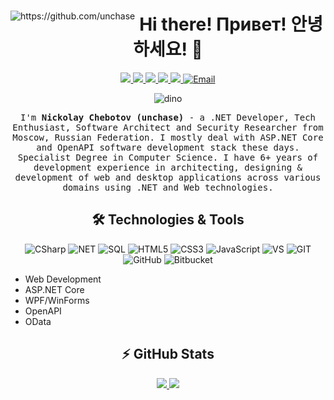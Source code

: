 <a target="_blank" rel="nofollow" href="https://github.com/unchase">
  <img align="left" src="https://gpvc.arturio.dev/unchase?style=for-the-badge" alt="https://github.com/unchase" />
<a/>
  
<h1 align="center"> Hi there! Привет! 안녕하세요! 👋 </h1>
<p align="center" align='right'>
  <a target="_blank" href="https://unchase.ru">
    <img src="https://img.shields.io/badge/Website-unchase.ru-informational?style=for-the-badge&logo=github&logoColor=white" />
  </a>
  <a target="_blank" href="https://dev.to/unchase">
    <img src="https://img.shields.io/badge/dev.to-%2312100E.svg?&style=for-the-badge&logo=dev.to&logoColor=white" />
  </a>
  <a target="_blank" href="https://medium.com/@unchase">
    <img src="https://img.shields.io/badge/Medium%20-%231572B6.svg?&style=for-the-badge&logo=medium&logoColor=white" />
  </a>
  <a target="_blank" href="https://twitter.com/unchase12">
    <img src="https://img.shields.io/badge/Twitter%20-%231DA1F2.svg?&style=for-the-badge&logo=Twitter&logoColor=white" />
  </a>
  <a target="_blank" href="https://habr.com/ru/users/unchase">
    <img src="https://img.shields.io/badge/Habr%20-%AA1DAAF2.svg?&style=for-the-badge&logo=Habr&logoColor=white" />
  </a>
  <a target="_blank" href="mailto:spiritkola@hotmail.com">
    <img alt="Email" src="https://img.shields.io/badge/Email-0078D4.svg?&style=for-the-badge&logo=Microsoft-Outlook&logoColor=white" />
  </a>
  
</p>

<p align="center">
  <img alt="dino" src="https://github.com/unchase/unchase/blob/master/dino.gif" /> 
</p>

<p align="center">
  <samp>I'm <b>Nickolay Chebotov (unchase)</b> - a .NET Developer, Tech Enthusiast, Software Architect and Security Researcher from Moscow, Russian Federation. I mostly deal with ASP.NET Core and OpenAPI software development stack these days. Specialist Degree in Computer Science. I have 6+ years of development experience in architecting, designing & development of web and desktop applications across various domains using .NET and Web technologies.
  </samp>
</p>

<h2 align="center">🛠 Technologies & Tools</h2>

<p align="center" align='right'>
  <img alt="CSharp" src="https://img.shields.io/badge/c%23%20-%23239120.svg?&style=for-the-badge&logo=c-sharp&logoColor=white" /> 
  <img alt="NET" src="https://img.shields.io/badge/-.NET-5C2D91?style=for-the-badge&logo=%2ENET&logoColor=white" />
  <img alt="SQL" src="https://img.shields.io/badge/-SQL-4479A1?style=for-the-badge&logo=mysql&logoColor=black&textColor=black" />
  <img alt="HTML5" src="https://img.shields.io/badge/html5%20-%23E34F26.svg?&style=for-the-badge&logo=html5&logoColor=white" /> 
  <img alt="CSS3" src="https://img.shields.io/badge/css3%20-%231572B6.svg?&style=for-the-badge&logo=css3&logoColor=white" /> 
  <img alt="JavaScript" src="https://img.shields.io/badge/javascript%20-%23323330.svg?&style=for-the-badge&logo=javascript&logoColor=%23F7DF1E" />
  <img alt="VS" src="https://img.shields.io/badge/-VS-007ACC?style=for-the-badge&logo=visual-studio&logoColor=white" />
  <img alt="GIT" src="https://img.shields.io/badge/git%20-%23F05033.svg?&style=for-the-badge&logo=git&logoColor=white" /> 
  <img alt="GitHub" src="https://img.shields.io/badge/github%20-%23121011.svg?&style=for-the-badge&logo=github&logoColor=white" /> 
  <img alt="Bitbucket" src="https://img.shields.io/badge/bitbucket%20-%230047B3.svg?&style=for-the-badge&logo=bitbucket&logoColor=white" /> 
</p>

- Web Development
- ASP.NET Core
- WPF/WinForms
- OpenAPI
- OData

<h2 align="center">⚡ GitHub Stats</h2>

<p align = "center">
  <a href="https://github.com/unchase">
    <img src = "https://github-readme-stats.vercel.app/api?username=unchase&show_icons=true&line_height=27">
  </a>
  <a href="https://github.com/unchase">
    <img src = "https://github-readme-stats.vercel.app/api/top-langs/?username=unchase&hide=css,html">
  </a>
</p>

